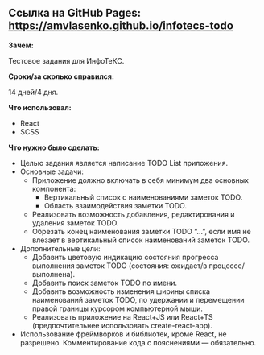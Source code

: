 ## Ссылка на GitHub Pages: https://amvlasenko.github.io/infotecs-todo

**Зачем:**

Тестовое задания для ИнфоТеКС.

**Сроки/за сколько справился:**

14 дней/4 дня.

**Что использовал:**

- React
- SCSS

**Что нужно было сделать:**

- Целью задания является написание TODO List приложения.
- Основные задачи:
  - Приложение должно включать в себя минимум два основных компонента:
    - Вертикальный список с наименованиями заметок TODO.
    - Область взаимодействия заметки TODO.
  - Реализовать возможность добавления, редактирования и удаления заметок TODO.
  - Обрезать конец наименования заметки TODO “…”, если имя не влезает в вертикальный список наименований заметок TODO.
- Дополнительные цели:
  - Добавить цветовую индикацию состояния прогресса выполнения заметок TODO (состояния:  ожидает/в процессе/выполнена).
  - Добавить поиск заметок TODO по имени.
  - Добавить возможность изменения ширины списка наименований заметок TODO, по удержании и перемещении правой границы курсором компьютерной мыши.
  - Реализовать приложение на React+JS или React+TS (предпочтительнее использовать create-react-app).
- Использование фреймворков и библиотек, кроме React, не разрешено. Комментирование кода с пояснениями — обязательно.
